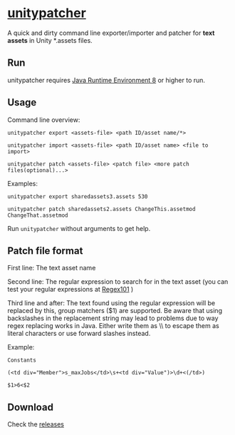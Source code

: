 # [unitypatcher](https://github.com/synogen/unitypatcher)
A quick and dirty command line exporter/importer and patcher for **text assets** in Unity *.assets files.

## Run

unitypatcher requires [Java Runtime Environment 8](http://www.oracle.com/technetwork/java/javase/downloads/jre8-downloads-2133155.html) or higher to run.

## Usage

Command line overview:

`unitypatcher export <assets-file> <path ID/asset name/*>`

`unitypatcher import <assets-file> <path ID/asset name> <file to import>`

`unitypatcher patch <assets-file> <patch file> <more patch files(optional)...>`

Examples: 

`unitypatcher export sharedassets3.assets 530`

`unitypatcher patch sharedassets2.assets ChangeThis.assetmod ChangeThat.assetmod`


Run `unitypatcher` without arguments to get help.

## Patch file format

First line: The text asset name

Second line: The regular expression to search for in the text asset (you can test your regular expressions at [Regex101](https://regex101.com/) )

Third line and after: The text found using the regular expression will be replaced by this, group matchers ($1) are supported. Be aware that using backslashes in the replacement string may lead to problems due to way regex replacing works in Java. Either write them as \\\\ to escape them as literal characters or use forward slashes instead. 


Example:

`Constants`

`(<td div="Member">s_maxJobs</td>\s+<td div="Value")>\d+<(/td>)`

`$1>6<$2`


## Download

Check the [releases](https://github.com/synogen/unitypatcher/releases)
 
